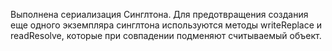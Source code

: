 Выполнена сериализация Синглтона.
Для предотвращения создания еще одного экземпляра синглтона используются методы writeReplace и readResolve, которые при совпадении подменяют считываемый объект.
